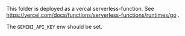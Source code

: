 This folder is deployed as a vercal serverless-function. See https://vercel.com/docs/functions/serverless-functions/runtimes/go .

The `GEMINI_API_KEY` env should be set.
